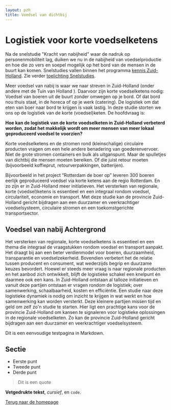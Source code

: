 ```yaml
---
layout: pzh
title: Voedsel van dichtbij
---
```

# Logistiek voor korte voedselketens


<div class="tekstblok">
  Na de snelstudie "Kracht van nabijheid" waar de nadruk op personenmobiliteit lag, duiken we nu in de nabijheid van voedselproductie en hoe die zo vers en soepel mogelijk op het bord van de mensen in de buurt kan komen.
  Snelstudies vallen binnen het programma <a href="https://www.zuid-holland.nl/overons/kennis-zuid-holland/" target="_blank">kennis Zuid-Holland</a>. Zie verder <a href="snelstudie-werkwijzer.html">toelichting Snelstudies</a>.
 
</div>

 Meer voedsel van nabij is waar we naar streven in Zuid-Holland (onder andere met de Tuin van Holland ). Daarvoor zijn korte voedselketens nodig: Voedsel van boeren uit de buurt zonder omwegen op je bord. Of dat bord nou thuis staat, in de horeca of op je werk (catering).  De logistiek om dat eten van boer naar bord te krijgen is vaak lastig. In deze studie storten we ons op de logistiek van de korte (voedsel)keten. De hoofdvraag is: 


**Hoe kan de logistiek van de korte voedselketen in Zuid-Holland verbeterd worden, zodat het makkelijk wordt om meer mensen van meer lokaal geproduceerd voedsel te voorzien?**

Korte voedselketens en de stromen rond (kleinschalige) circulaire producten vragen om een hele andere benadering van goederenvervoer. Niet de grote stromen containers en bulk als uitganspunt. Maar de spulletjes van dichtbij die mensen moeten bereiken. Of die juist retour moeten (bijvoorbeeld koffieprut, retourverpakkingen, batterijen).

Bijvoorbeeld in het project “Rotterdam de boer op” leveren 300 boeren eerlijk geproduceerd voedsel via korte ketens aan de regio Rotterdam. En zo zijn er in Zuid-Holland meer initiatieven. Het versterken van regionale, korte (voedsel)ketens is essentieel en een integraal rondom voedsel, circulariteit, economie en transport.
Met deze studie kan de provincie Zuid-Holland gericht bijdragen aan een duurzamer en veerkrachtiger voedselsysteem, circulaire stromen en een toekomstgerichte transportsector.

## Voedsel van nabij Achtergrond
Het versterken van regionale, korte voedselketens is essentieel en een thema die integraal de vraagstukken rondom voedsel en transport aanpakt. Het draagt bij aan een beter verdienmodel voor boeren, duurzaamheid, transparantie en voedselzekerheid. Bovendien verbetert het de relatie tussen producent en consument, wat wederzijds begrip en duurzame keuzes bevordert.
Hoewel er steeds meer vraag is naar regionale producten en het aanbod zich ontwikkelt, blijft de logistieke schakel een knelpunt én daarmee ook een kans. In Zuid-Holland ontstaan al talloze initiatieven en vanuit deze partijen ontstaan er vragen rondom de logistiek; over samenwerking, schaalbaarheid, kosten en efficiëntie.
Een studie naar deze logistieke dynamiek is nodig om inzicht te krijgen in wat werkt en hoe samenwerking kan worden versterkt. Deze kleinere partijen missen tijd en geld om zelf zo'n studie te starten. Hier ligt een prachtige kans voor de provincie Zuid-Holland om kansen te signaleren voor logistieke oplossingen in de regionale voedselketen. Zo kan de provincie Zuid-Holland gericht bijdragen aan een duurzamer en veerkrachtiger voedselsysteem.


Dit is een eenvoudige testpagina in Markdown.

## Sectie

- Eerste punt
- Tweede punt
- Derde punt

> Dit is een quote

**Vetgedrukte tekst**, *cursief*, en `code`.

[Terug naar de homepage](index.html)
